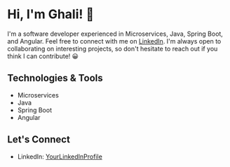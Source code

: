 # Hi, I'm Ghali! 👋

I'm a software developer experienced in Microservices, Java, Spring Boot, and Angular. Feel free to connect with me on  [LinkedIn]([https://www.linkedin.com/in/YourLinkedInProfile](https://www.linkedin.com/in/mohammed-el-rhali-b401b6209/)). I'm always open to collaborating on interesting projects, so don't hesitate to reach out if you think I can contribute! 😀

## Technologies & Tools
- Microservices
- Java
- Spring Boot
- Angular

## Let's Connect

- LinkedIn: [YourLinkedInProfile]([https://www.linkedin.com/in/YourLinkedInProfile](https://www.linkedin.com/in/mohammed-el-rhali-b401b6209/)https://www.linkedin.com/in/mohammed-el-rhali-b401b6209/)
